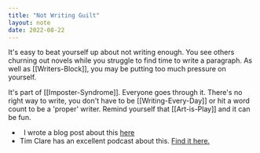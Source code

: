 ```yaml
---
title: "Not Writing Guilt"
layout: note
date: 2022-08-22
---
```


It's easy to beat yourself up about not writing enough. You see others churning out novels while you struggle to find time to write a paragraph. As well as [[Writers-Block]], you may be putting too much pressure on yourself.

It's part of [[Imposter-Syndrome]]. Everyone goes through it. There's no right way to write, you don't have to be [[Writing-Every-Day]] or hit a word count to be a 'proper' writer.
Remind yourself that [[Art-is-Play]] and it can be fun.

-   I wrote a blog post about this <a href="https://www.davidralphlewis.co.uk/not-writing-enough/" >here</a>
- Tim Clare has an excellent podcast about this. <a href="https://soundcloud.com/timclare/s3e26-5-rules-for-better-mental-health-hygiene-writing-ramble/likes" >Find it here.</a>